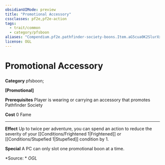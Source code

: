 ```yaml
---
obsidianUIMode: preview
title: "Promotional Accessory"
cssclasses: pf2e,pf2e-action
tags:
  - trait/common
  - category/pfsboon
aliases: "Compendium.pf2e.pathfinder-society-boons.Item.aG5cua0K2SlurXxw"
license: OGL
---
```

# Promotional Accessory

### 

**Category** pfsboon; 




**\[Promotional\]**

**Prerequisites** Player is wearing or carrying an accessory that promotes Pathfinder Society

**Cost** 0 Fame

* * *

**Effect** Up to twice per adventure, you can spend an action to reduce the severity of your [[Conditions/Frightened 1|Frightened]] or [[Conditions/Stupefied 1|Stupefied]] condition by 1.

**Special** A PC can only slot one promotional boon at a time.

*Source: *
*OGL*